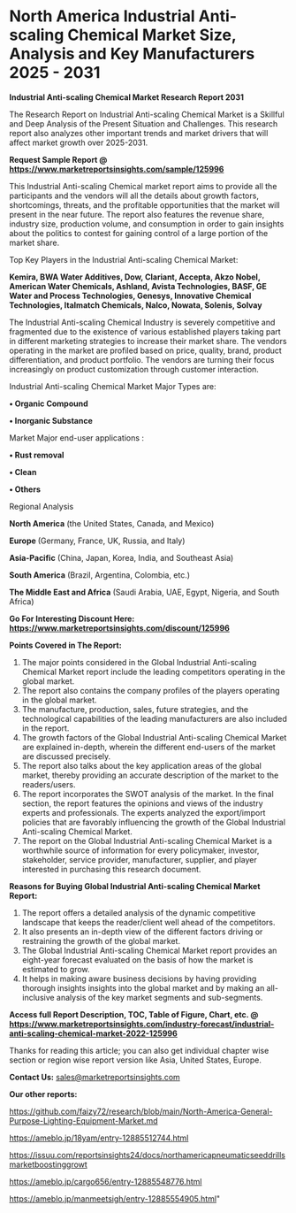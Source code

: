 # North America Industrial Anti-scaling Chemical Market Size, Analysis and Key Manufacturers 2025 - 2031

<strong>Industrial Anti-scaling Chemical Market Research Report 2031</strong>

The Research Report on Industrial Anti-scaling Chemical Market is a Skillful and Deep Analysis of the Present Situation and Challenges. This research report also analyzes other important trends and market drivers that will affect market growth over 2025-2031.

<strong>Request Sample Report @ <a href=https://www.marketreportsinsights.com/sample/125996>https://www.marketreportsinsights.com/sample/125996</a></strong>

This Industrial Anti-scaling Chemical market report aims to provide all the participants and the vendors will all the details about growth factors, shortcomings, threats, and the profitable opportunities that the market will present in the near future. The report also features the revenue share, industry size, production volume, and consumption in order to gain insights about the politics to contest for gaining control of a large portion of the market share.

Top Key Players in the Industrial Anti-scaling Chemical Market:

<strong>Kemira, BWA Water Additives, Dow, Clariant, Accepta, Akzo Nobel, American Water Chemicals, Ashland, Avista Technologies, BASF, GE Water and Process Technologies, Genesys, Innovative Chemical Technologies, Italmatch Chemicals, Nalco, Nowata, Solenis, Solvay</strong>

The Industrial Anti-scaling Chemical Industry is severely competitive and fragmented due to the existence of various established players taking part in different marketing strategies to increase their market share. The vendors operating in the market are profiled based on price, quality, brand, product differentiation, and product portfolio. The vendors are turning their focus increasingly on product customization through customer interaction.

Industrial Anti-scaling Chemical Market Major Types are:

<strong>• Organic Compound

• Inorganic Substance</strong>

Market Major end-user applications :

<strong>• Rust removal

• Clean

• Others</strong>

Regional Analysis

</u><strong><b>North America</b></strong> (the United States, Canada, and Mexico)

<strong><b>Europe </b></strong>(Germany, France, UK, Russia, and Italy)

<strong><b>Asia-Pacific</b></strong> (China, Japan, Korea, India, and Southeast Asia)

<strong><b>South America</b></strong> (Brazil, Argentina, Colombia, etc.)

<strong><b>The Middle East and Africa</b></strong> (Saudi Arabia, UAE, Egypt, Nigeria, and South Africa)

<strong>Go For Interesting Discount Here: <a href=https://www.marketreportsinsights.com/discount/125996>https://www.marketreportsinsights.com/discount/125996</a></strong>

<strong>Points Covered in The Report:</strong>
<ol>
  <li>The major points considered in the Global Industrial Anti-scaling Chemical Market report include the leading competitors operating in the global market.</li>
  <li>The report also contains the company profiles of the players operating in the global market.</li>
  <li>The manufacture, production, sales, future strategies, and the technological capabilities of the leading manufacturers are also included in the report.</li>
  <li>The growth factors of the Global Industrial Anti-scaling Chemical Market are explained in-depth, wherein the different end-users of the market are discussed precisely.</li>
  <li>The report also talks about the key application areas of the global market, thereby providing an accurate description of the market to the readers/users.</li>
  <li>The report incorporates the SWOT analysis of the market. In the final section, the report features the opinions and views of the industry experts and professionals. The experts analyzed the export/import policies that are favorably influencing the growth of the Global Industrial Anti-scaling Chemical Market.</li>
  <li>The report on the Global Industrial Anti-scaling Chemical Market is a worthwhile source of information for every policymaker, investor, stakeholder, service provider, manufacturer, supplier, and player interested in purchasing this research document.</li>
</ol>
<strong>Reasons for Buying Global Industrial Anti-scaling Chemical Market Report:</strong>

<ol>
  <li>The report offers a detailed analysis of the dynamic competitive landscape that keeps the reader/client well ahead of the competitors.</li>
  <li>It also presents an in-depth view of the different factors driving or restraining the growth of the global market.</li>
  <li>The Global Industrial Anti-scaling Chemical Market report provides an eight-year forecast evaluated on the basis of how the market is estimated to grow.</li>
  <li>It helps in making aware business decisions by having providing thorough insights insights into the global market and by making an all-inclusive analysis of the key market segments and sub-segments.</li>
</ol>
<strong>Access full Report Description, TOC, Table of Figure, Chart, etc. @ <a href=https://www.marketreportsinsights.com/industry-forecast/industrial-anti-scaling-chemical-market-2022-125996>https://www.marketreportsinsights.com/industry-forecast/industrial-anti-scaling-chemical-market-2022-125996</a></strong>


Thanks for reading this article; you can also get individual chapter wise section or region wise report version like Asia, United States, Europe.

<strong>Contact Us:</strong>
sales@marketreportsinsights.com

<strong>Our other reports:</strong>

<a href=https://github.com/faizy72/research/blob/main/North-America-General-Purpose-Lighting-Equipment-Market.md>https://github.com/faizy72/research/blob/main/North-America-General-Purpose-Lighting-Equipment-Market.md</a>

<a href=https://ameblo.jp/18yam/entry-12885512744.html>https://ameblo.jp/18yam/entry-12885512744.html</a>

<a href=https://issuu.com/reportsinsights24/docs/northamericapneumaticseeddrillsmarketboostinggrowt>https://issuu.com/reportsinsights24/docs/northamericapneumaticseeddrillsmarketboostinggrowt</a>

<a href=https://ameblo.jp/cargo656/entry-12885548776.html>https://ameblo.jp/cargo656/entry-12885548776.html</a>

<a href=https://ameblo.jp/manmeetsigh/entry-12885554905.html>https://ameblo.jp/manmeetsigh/entry-12885554905.html</a>"

